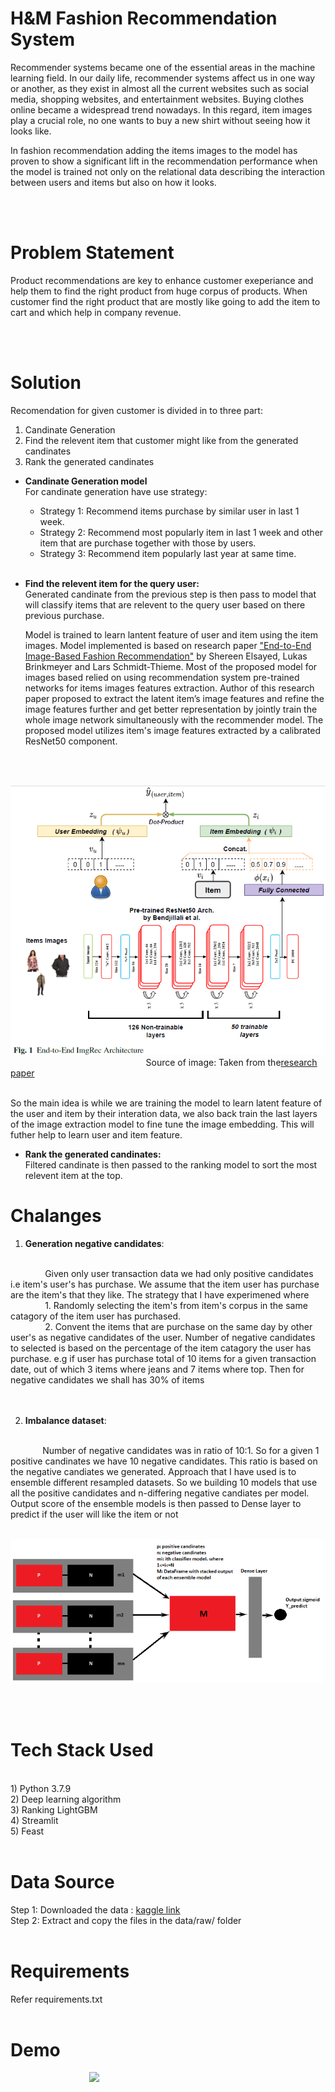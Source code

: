 # **H&M Fashion Recommendation System** #

Recommender systems became one of the essential areas in the machine learning field. In our daily life, recommender systems affect us in one way or another, as they exist in almost all the current websites such as social media, shopping websites, and entertainment websites. Buying clothes online became a widespread trend nowadays.  In this regard, item images play a crucial role, no one wants to buy a new shirt without seeing how it looks like.

In fashion recommendation adding the items images to the model has proven to show a significant lift in the recommendation performance when the model is trained not only on the relational data describing the interaction between users and items but also on how it looks.

</br>
</br>

# **Problem Statement** #
Product recommendations are key to enhance customer exeperiance and help them to find the right product from huge corpus of products. When customer find the right product that are mostly like going to add the item to cart and which help in company revenue. 

</br>
</br>

# **Solution** #

Recomendation for given customer is divided in to three part: </br>
1) Candinate Generation</br>
2) Find the relevent item that customer might like from the generated candinates</br>
3) Rank the generated candinates</br>


- **Candinate Generation model**
    </br>For candinate generation have use strategy:</br>
    * Strategy 1: Recommend items purchase by similar user in last 1 week.</br>
    * Strategy 2: Recommend most popularly item in last 1 week and other item that are purchase together with those by users.</br>
    * Strategy 3: Recommend item popularly last year at same time. </br></br>

- **Find the relevent item for the query user:** 
</br>Generated candinate from the previous step is then pass to model that will classify items that are relevent to the query user based on there previous purchase.

    Model is trained to learn lantent feature of user and item using the item images. Model implemented is based on  research paper <a href="https://arxiv.org/abs/2205.02923">"End-to-End Image-Based Fashion Recommendation"</a> by Shereen Elsayed, Lukas Brinkmeyer and Lars Schmidt-Thieme. Most of the proposed model for images based relied on using recommendation system pre-trained networks for items images features extraction. Author of this research paper proposed to extract the latent item’s image features and refine the image features further and get better representation by jointly train the whole image network simultaneously with the recommender model. The proposed model utilizes item's image features extracted by a calibrated ResNet50 component.

</br>

&nbsp;&nbsp;&nbsp;&nbsp;&nbsp;&nbsp; &nbsp;&nbsp;&nbsp;&nbsp;&nbsp;&nbsp; &nbsp;&nbsp;&nbsp;&nbsp;&nbsp;&nbsp; &nbsp;&nbsp;&nbsp;&nbsp;&nbsp;&nbsp; &nbsp;&nbsp;&nbsp;&nbsp;&nbsp;&nbsp; &nbsp;&nbsp;&nbsp;&nbsp;&nbsp;&nbsp; &nbsp;&nbsp;&nbsp;&nbsp;&nbsp;&nbsp; &nbsp;&nbsp;&nbsp;&nbsp;&nbsp;&nbsp; <img src="references\Image-EtE.png"/>
</br>&nbsp;&nbsp;&nbsp;&nbsp;&nbsp;&nbsp; &nbsp;&nbsp;&nbsp;&nbsp;&nbsp;&nbsp; &nbsp;&nbsp;&nbsp;&nbsp;&nbsp;&nbsp; &nbsp;&nbsp;&nbsp;&nbsp;&nbsp;&nbsp; &nbsp;&nbsp;&nbsp;&nbsp;&nbsp;&nbsp; &nbsp;&nbsp;&nbsp;&nbsp;&nbsp;&nbsp; &nbsp;&nbsp;&nbsp;&nbsp;&nbsp;&nbsp; &nbsp;&nbsp;&nbsp;&nbsp;&nbsp;&nbsp;Source of image: Taken from the<a href="https://arxiv.org/abs/2205.02923">research paper</a>

</br>   So the main idea is while we are training the model to learn latent feature of the user and item by their interation data, we also back train the last layers of the image extraction model to fine tune the image embedding. This will futher help to learn user and item feature. 

- **Rank the generated candinates:**
</br>Filtered candinate is then passed to the ranking model to sort the most relevent item at the top.
 


# **Chalanges** #

1) **Generation negative candidates**: 
</br>
&nbsp;&nbsp;&nbsp;&nbsp;&nbsp;&nbsp; &nbsp;&nbsp;&nbsp;&nbsp;&nbsp;&nbsp; Given only user transaction data we had only positive candidates i.e item's user's has purchase. We assume that the item user has purchase are the item's that they like. The strategy that I have experimened where </br>
&nbsp;&nbsp;&nbsp;&nbsp;&nbsp;&nbsp; &nbsp;&nbsp;&nbsp;&nbsp;&nbsp;&nbsp; 1. Randomly selecting the item's from item's corpus in the same catagory of the item user has purchased. </br>
&nbsp;&nbsp;&nbsp;&nbsp;&nbsp;&nbsp; &nbsp;&nbsp;&nbsp;&nbsp;&nbsp;&nbsp; 2. Convent the items that are purchase on the same day by other user's as negative candidates of the user. Number of negative candidates to selected is based on the percentage of the item catagory the user has purchase. e.g if user has purchase total of 10 items for a given transaction date, out of which 3 items where jeans and 7 items where top. Then for negative candidates we shall has 30% of items </br>

</br> 
</br>

2) **Imbalance dataset**:
</br>
&nbsp;&nbsp;&nbsp;&nbsp;&nbsp;&nbsp;&nbsp;&nbsp;&nbsp;&nbsp;&nbsp;&nbsp; Number of negative candidates was in ratio of 10:1. So for a given 1 positive candinates we have 10 negative candidates. This ratio is based on the negative candiates we generated. Approach that I have used is to ensemble different resampled datasets. 
So we building 10 models that use all the positive candidates and n-differing negative candiates per model. Output score of the ensemble models is then passed to Dense layer to predict if the user will like the item or not

&nbsp;&nbsp;&nbsp;&nbsp;&nbsp;&nbsp; &nbsp;&nbsp;&nbsp;&nbsp;&nbsp;&nbsp; &nbsp;&nbsp;&nbsp;&nbsp;&nbsp;&nbsp; &nbsp;&nbsp;&nbsp;&nbsp;&nbsp;&nbsp; &nbsp;&nbsp;&nbsp;&nbsp;&nbsp;&nbsp; &nbsp;&nbsp;&nbsp;&nbsp;&nbsp;&nbsp; &nbsp;&nbsp;&nbsp;&nbsp;&nbsp;&nbsp; &nbsp;&nbsp;&nbsp;&nbsp;&nbsp;&nbsp; &nbsp;&nbsp;&nbsp;&nbsp;&nbsp;&nbsp;&nbsp;&nbsp;&nbsp;&nbsp;&nbsp;&nbsp; &nbsp;&nbsp;&nbsp;&nbsp;&nbsp;&nbsp;&nbsp;&nbsp;&nbsp;&nbsp;&nbsp;&nbsp;&nbsp;&nbsp;&nbsp;&nbsp;&nbsp;&nbsp;<img src="references\Stacked_Ensemble_Merge_model.png"/>

</br>
</br>

# **Tech Stack Used** #
</br>
1) Python 3.7.9 </br>
2) Deep learning algorithm </br>
3) Ranking LightGBM </br> 
4) Streamlit </br>
5) Feast </br>
</br>

# **Data Source** #
                 
Step 1: Downloaded the data : [kaggle link](https://www.kaggle.com/competitions/h-and-m-personalized-fashion-recommendations/data)</br>
Step 2: Extract and copy the files in the data/raw/ folder</br>
</br>

# **Requirements** #
Refer requirements.txt 
</br>
</br>

# **Demo** #
&nbsp;&nbsp;&nbsp;&nbsp;&nbsp;&nbsp; &nbsp;&nbsp;&nbsp;&nbsp;&nbsp;&nbsp; &nbsp;&nbsp;&nbsp;&nbsp;&nbsp;&nbsp;&nbsp;&nbsp;&nbsp;&nbsp;&nbsp;&nbsp;&nbsp;&nbsp;&nbsp;&nbsp;&nbsp;&nbsp;<img src="./references/demo.gif" />








